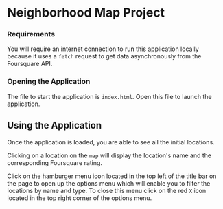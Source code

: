 # Neighborhood Map Project

### Requirements

You will require an internet connection to run this application locally because it uses a `fetch` request to get data asynchronously from the Foursquare API.

### Opening the Application

The file to start the application is `index.html`. Open this file to launch the application.

## Using the Application

Once the application is loaded, you are able to see all the initial locations.

Clicking on a location on the `map` will display the location's name and the corresponding Foursquare rating.

Click on the hamburger menu icon located in the top left of the title bar on the page to open up the options menu which will enable you to filter the locations by name and type. To close this menu click on the red `X` icon located in the top right corner of the options menu.
